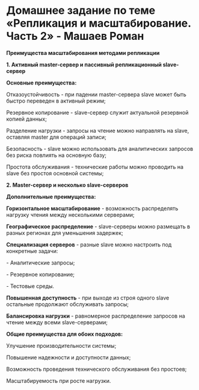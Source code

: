 # Домашнее задание по теме «Репликация и масштабирование. Часть 2» - Машаев Роман

**Преимущества масштабирования методами репликации**

**1\. Активный master-сервер и пассивный репликационный slave-сервер**

**Основные преимущества:**

Отказоустойчивость - при падении master-сервера slave может быть быстро переведен в активный режим;

Резервное копирование - slave-сервер служит актуальной резервной копией данных;

Разделение нагрузки - запросы на чтение можно направлять на slave, оставляя master для операций записи;

Безопасность - slave можно использовать для аналитических запросов без риска повлиять на основную базу;

Простота обслуживания - технические работы можно проводить на slave без простоя основной системы;

**2\. Master-сервер и несколько slave-серверов**

**Дополнительные преимущества:**

**Горизонтальное масштабирование** - возможность распределять нагрузку чтения между несколькими серверами;

**Географическое распределение** - slave-серверы можно размещать в разных регионах для уменьшения задержек;

**Специализация серверов** - разные slave можно настроить под конкретные задачи:

\- Аналитические запросы;

\- Резервное копирование;

\- Тестовые среды.

**Повышенная доступность** - при выходе из строя одного slave остальные продолжают обслуживать запросы;

**Балансировка нагрузки** - равномерное распределение запросов на чтение между всеми slave-серверами;

**Общие преимущества для обоих подходов:**

Улучшение производительности системы;

Повышение надежности и доступности данных;

Возможность проведения технического обслуживания без простоев;

Масштабируемость при росте нагрузки.
